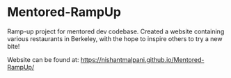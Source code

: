 # Mentored-RampUp
Ramp-up project for mentored dev codebase. Created a website containing various restaurants in Berkeley, with the hope to inspire others to try a new bite!

Website can be found at: https://nishantmalpani.github.io/Mentored-RampUp/

